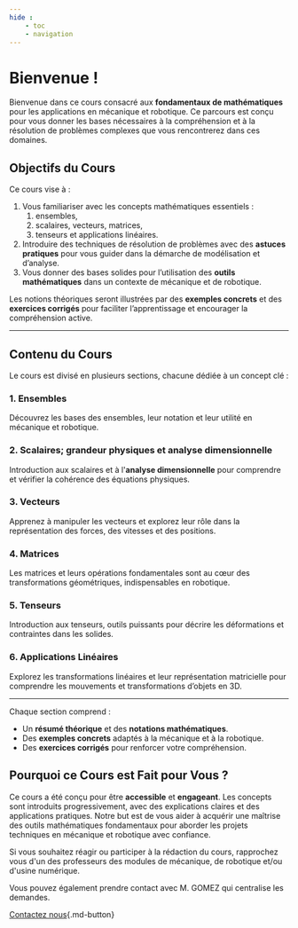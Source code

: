 ```yaml
---
hide :
    - toc
    - navigation
---
```


# Bienvenue !

Bienvenue dans ce cours consacré aux **fondamentaux de mathématiques** pour les applications en mécanique et robotique. Ce parcours est conçu pour vous donner les bases nécessaires à la compréhension et à la résolution de problèmes complexes que vous rencontrerez dans ces domaines.

## Objectifs du Cours

Ce cours vise à :

1. Vous familiariser avec les concepts mathématiques essentiels : 
      1. ensembles, 
      2. scalaires, vecteurs, matrices, 
      3. tenseurs et applications linéaires.
2. Introduire des techniques de résolution de problèmes avec des **astuces pratiques** pour vous guider dans la démarche de modélisation et d’analyse.
3. Vous donner des bases solides pour l’utilisation des **outils mathématiques** dans un contexte de mécanique et de robotique.

Les notions théoriques seront illustrées par des **exemples concrets** et des **exercices corrigés** pour faciliter l’apprentissage et encourager la compréhension active.

---

## Contenu du Cours

Le cours est divisé en plusieurs sections, chacune dédiée à un concept clé :

### 1. Ensembles
Découvrez les bases des ensembles, leur notation et leur utilité en mécanique et robotique.

### 2. Scalaires; grandeur physiques et analyse dimensionnelle
Introduction aux scalaires et à l'**analyse dimensionnelle** pour comprendre et vérifier la cohérence des équations physiques.

### 3. Vecteurs
Apprenez à manipuler les vecteurs et explorez leur rôle dans la représentation des forces, des vitesses et des positions.

### 4. Matrices
Les matrices et leurs opérations fondamentales sont au cœur des transformations géométriques, indispensables en robotique.

### 5. Tenseurs
Introduction aux tenseurs, outils puissants pour décrire les déformations et contraintes dans les solides.

### 6. Applications Linéaires
Explorez les transformations linéaires et leur représentation matricielle pour comprendre les mouvements et transformations d’objets en 3D.

---

Chaque section comprend :

- Un **résumé théorique** et des **notations mathématiques**.
- Des **exemples concrets** adaptés à la mécanique et à la robotique.
- Des **exercices corrigés** pour renforcer votre compréhension.

## Pourquoi ce Cours est Fait pour Vous ?

Ce cours a été conçu pour être **accessible** et **engageant**. Les concepts sont introduits progressivement, avec des explications claires et des applications pratiques. Notre but est de vous aider à acquérir une maîtrise des outils mathématiques fondamentaux pour aborder les projets techniques en mécanique et robotique avec confiance.

Si vous souhaitez réagir ou participer à la rédaction du cours, rapprochez vous d'un des professeurs des modules de mécanique, de robotique et/ou d'usine numérique.

Vous pouvez également prendre contact avec M. GOMEZ qui centralise les demandes.

[Contactez nous](mailto:sebastian.gomez@unilasalle.fr){.md-button}
